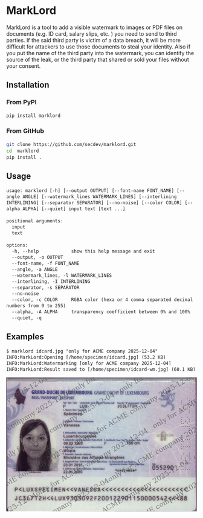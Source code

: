 # MarkLord

MarkLord is a tool to add a visible watermark to images or PDF files
on documents (e.g. ID card, salary slips, etc. ) you need to send to
third parties.  If the said third party is victim of a data breach, it
will be more difficult for attackers to use those documents to steal
your identity.  Also if you put the name of the third party into the
watermark, you can identify the source of the leak, or the third party
that shared or sold your files without your consent.

## Installation

### From PyPI

```bash
pip install marklord
```

### From GitHub

```bash
git clone https://github.com/secdev/marklord.git
cd  marklord
pip install .
```

## Usage

```
usage: marklord [-h] [--output OUTPUT] [--font-name FONT_NAME] [--angle ANGLE] [--watermark_lines WATERMARK_LINES] [--interlining INTERLINING] [--separator SEPARATOR] [--no-noise] [--color COLOR] [--alpha ALPHA] [--quiet] input text [text ...]

positional arguments:
  input
  text

options:
  -h, --help            show this help message and exit
  --output, -o OUTPUT
  --font-name, -f FONT_NAME
  --angle, -a ANGLE
  --watermark_lines, -l WATERMARK_LINES
  --interlining, -I INTERLINING
  --separator, -s SEPARATOR
  --no-noise
  --color, -c COLOR     RGBA color (hexa or 4 comma separated decimal numbers from 0 to 255)
  --alpha, -A ALPHA     transparency coefficient between 0% and 100%
  --quiet, -q
```

## Examples

```
$ marklord idcard.jpg "only for ACME company 2025-12-04"
INFO:MarkLord:Opening [/home/specimen/idcard.jpg] (53.2 KB)
INFO:MarkLord:Watermarking [only for ACME company 2025-12-04]
INFO:MarkLord:Result saved to [/home/specimen/idcard-wm.jpg] (60.1 KB)
```

![watermarked image](https://github.com/secdev/marklord/raw/main/doc/assets/idcard_wm.jpg)

